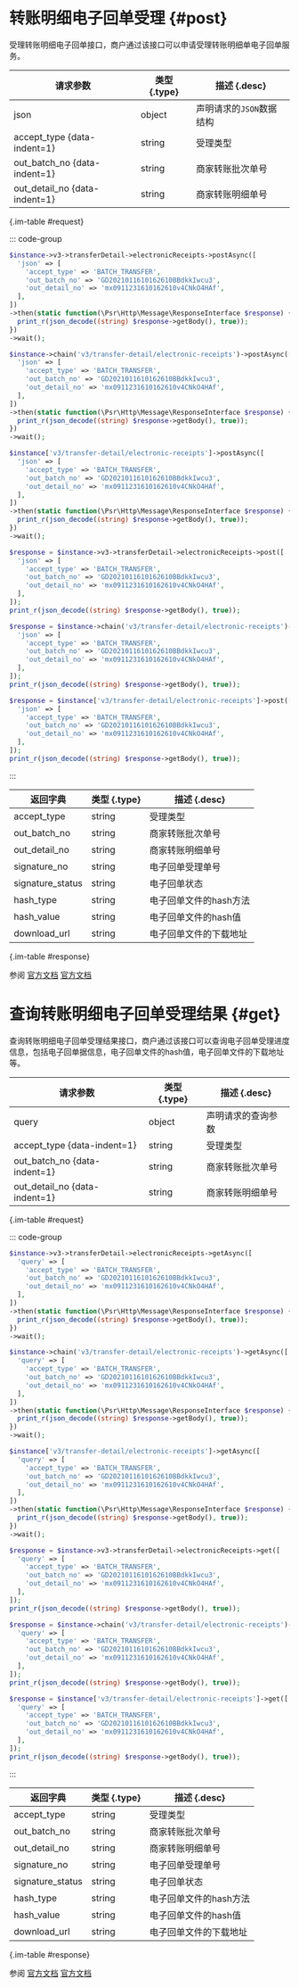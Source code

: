 # 转账明细电子回单受理 {#post}

受理转账明细电子回单接口，商户通过该接口可以申请受理转账明细单电子回单服务。

| 请求参数 | 类型 {.type} | 描述 {.desc}
| --- | --- | ---
| json | object | 声明请求的`JSON`数据结构
| accept_type {data-indent=1} | string | 受理类型
| out_batch_no {data-indent=1} | string | 商家转账批次单号
| out_detail_no {data-indent=1} | string | 商家转账明细单号

{.im-table #request}

::: code-group

```php [异步纯链式]
$instance->v3->transferDetail->electronicReceipts->postAsync([
  'json' => [
    'accept_type' => 'BATCH_TRANSFER',
    'out_batch_no' => 'GD2021011610162610BBdkkIwcu3',
    'out_detail_no' => 'mx0911231610162610v4CNkO4HAf',
  ],
])
->then(static function(\Psr\Http\Message\ResponseInterface $response) {
  print_r(json_decode((string) $response->getBody(), true));
})
->wait();
```

```php [异步声明式]
$instance->chain('v3/transfer-detail/electronic-receipts')->postAsync([
  'json' => [
    'accept_type' => 'BATCH_TRANSFER',
    'out_batch_no' => 'GD2021011610162610BBdkkIwcu3',
    'out_detail_no' => 'mx0911231610162610v4CNkO4HAf',
  ],
])
->then(static function(\Psr\Http\Message\ResponseInterface $response) {
  print_r(json_decode((string) $response->getBody(), true));
})
->wait();
```

```php [异步属性式]
$instance['v3/transfer-detail/electronic-receipts']->postAsync([
  'json' => [
    'accept_type' => 'BATCH_TRANSFER',
    'out_batch_no' => 'GD2021011610162610BBdkkIwcu3',
    'out_detail_no' => 'mx0911231610162610v4CNkO4HAf',
  ],
])
->then(static function(\Psr\Http\Message\ResponseInterface $response) {
  print_r(json_decode((string) $response->getBody(), true));
})
->wait();
```

```php [同步纯链式]
$response = $instance->v3->transferDetail->electronicReceipts->post([
  'json' => [
    'accept_type' => 'BATCH_TRANSFER',
    'out_batch_no' => 'GD2021011610162610BBdkkIwcu3',
    'out_detail_no' => 'mx0911231610162610v4CNkO4HAf',
  ],
]);
print_r(json_decode((string) $response->getBody(), true));
```

```php [同步声明式]
$response = $instance->chain('v3/transfer-detail/electronic-receipts')->post([
  'json' => [
    'accept_type' => 'BATCH_TRANSFER',
    'out_batch_no' => 'GD2021011610162610BBdkkIwcu3',
    'out_detail_no' => 'mx0911231610162610v4CNkO4HAf',
  ],
]);
print_r(json_decode((string) $response->getBody(), true));
```

```php [同步属性式]
$response = $instance['v3/transfer-detail/electronic-receipts']->post([
  'json' => [
    'accept_type' => 'BATCH_TRANSFER',
    'out_batch_no' => 'GD2021011610162610BBdkkIwcu3',
    'out_detail_no' => 'mx0911231610162610v4CNkO4HAf',
  ],
]);
print_r(json_decode((string) $response->getBody(), true));
```

:::

| 返回字典 | 类型 {.type} | 描述 {.desc}
| --- | --- | ---
| accept_type | string | 受理类型
| out_batch_no | string | 商家转账批次单号
| out_detail_no | string | 商家转账明细单号
| signature_no | string | 电子回单受理单号
| signature_status | string | 电子回单状态
| hash_type | string | 电子回单文件的hash方法
| hash_value | string | 电子回单文件的hash值
| download_url | string | 电子回单文件的下载地址

{.im-table #response}

参阅 [官方文档](https://pay.weixin.qq.com/wiki/doc/apiv3_partner/Offline/apis/chapter4_1_13.shtml) [官方文档](https://pay.weixin.qq.com/wiki/doc/apiv3/wxpay/pay/transfer_partner/chapter4_4.shtml)

# 查询转账明细电子回单受理结果 {#get}

查询转账明细电子回单受理结果接口，商户通过该接口可以查询电子回单受理进度信息，包括电子回单据信息，电子回单文件的hash值，电子回单文件的下载地址等。

| 请求参数 | 类型 {.type} | 描述 {.desc}
| --- | --- | ---
| query | object | 声明请求的查询参数
| accept_type {data-indent=1} | string | 受理类型
| out_batch_no {data-indent=1} | string | 商家转账批次单号
| out_detail_no {data-indent=1} | string | 商家转账明细单号

{.im-table #request}

::: code-group

```php [异步纯链式]
$instance->v3->transferDetail->electronicReceipts->getAsync([
  'query' => [
    'accept_type' => 'BATCH_TRANSFER',
    'out_batch_no' => 'GD2021011610162610BBdkkIwcu3',
    'out_detail_no' => 'mx0911231610162610v4CNkO4HAf',
  ],
])
->then(static function(\Psr\Http\Message\ResponseInterface $response) {
  print_r(json_decode((string) $response->getBody(), true));
})
->wait();
```

```php [异步声明式]
$instance->chain('v3/transfer-detail/electronic-receipts')->getAsync([
  'query' => [
    'accept_type' => 'BATCH_TRANSFER',
    'out_batch_no' => 'GD2021011610162610BBdkkIwcu3',
    'out_detail_no' => 'mx0911231610162610v4CNkO4HAf',
  ],
])
->then(static function(\Psr\Http\Message\ResponseInterface $response) {
  print_r(json_decode((string) $response->getBody(), true));
})
->wait();
```

```php [异步属性式]
$instance['v3/transfer-detail/electronic-receipts']->getAsync([
  'query' => [
    'accept_type' => 'BATCH_TRANSFER',
    'out_batch_no' => 'GD2021011610162610BBdkkIwcu3',
    'out_detail_no' => 'mx0911231610162610v4CNkO4HAf',
  ],
])
->then(static function(\Psr\Http\Message\ResponseInterface $response) {
  print_r(json_decode((string) $response->getBody(), true));
})
->wait();
```

```php [同步纯链式]
$response = $instance->v3->transferDetail->electronicReceipts->get([
  'query' => [
    'accept_type' => 'BATCH_TRANSFER',
    'out_batch_no' => 'GD2021011610162610BBdkkIwcu3',
    'out_detail_no' => 'mx0911231610162610v4CNkO4HAf',
  ],
]);
print_r(json_decode((string) $response->getBody(), true));
```

```php [同步声明式]
$response = $instance->chain('v3/transfer-detail/electronic-receipts')->get([
  'query' => [
    'accept_type' => 'BATCH_TRANSFER',
    'out_batch_no' => 'GD2021011610162610BBdkkIwcu3',
    'out_detail_no' => 'mx0911231610162610v4CNkO4HAf',
  ],
]);
print_r(json_decode((string) $response->getBody(), true));
```

```php [同步属性式]
$response = $instance['v3/transfer-detail/electronic-receipts']->get([
  'query' => [
    'accept_type' => 'BATCH_TRANSFER',
    'out_batch_no' => 'GD2021011610162610BBdkkIwcu3',
    'out_detail_no' => 'mx0911231610162610v4CNkO4HAf',
  ],
]);
print_r(json_decode((string) $response->getBody(), true));
```

:::

| 返回字典 | 类型 {.type} | 描述 {.desc}
| --- | --- | ---
| accept_type | string | 受理类型
| out_batch_no | string | 商家转账批次单号
| out_detail_no | string | 商家转账明细单号
| signature_no | string | 电子回单受理单号
| signature_status | string | 电子回单状态
| hash_type | string | 电子回单文件的hash方法
| hash_value | string | 电子回单文件的hash值
| download_url | string | 电子回单文件的下载地址

{.im-table #response}

参阅 [官方文档](https://pay.weixin.qq.com/wiki/doc/apiv3_partner/Offline/apis/chapter4_1_14.shtml) [官方文档](https://pay.weixin.qq.com/wiki/doc/apiv3/wxpay/pay/transfer_partner/chapter4_5.shtml)
